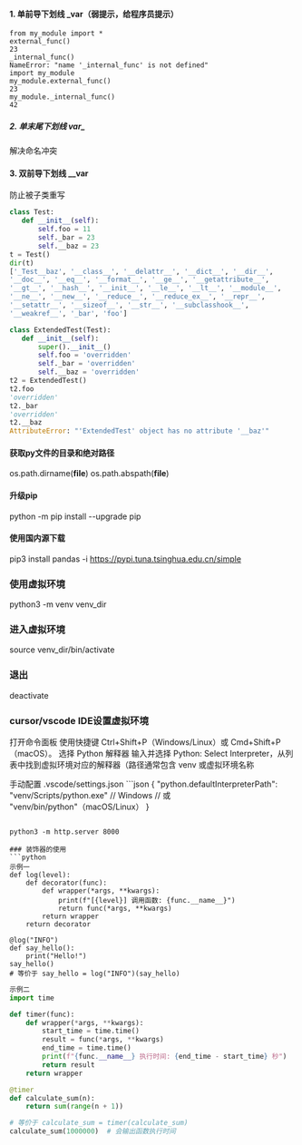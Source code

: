 #### 1. 单前导下划线 _var（弱提示，给程序员提示）
```
from my_module import *
external_func()
23
_internal_func()
NameError: "name '_internal_func' is not defined"
import my_module
my_module.external_func()
23
my_module._internal_func()
42
```
##### 2. 单末尾下划线 var_
解决命名冲突
#### 3. 双前导下划线 __var
防止被子类重写
```python
class Test:
   def __init__(self):
       self.foo = 11
       self._bar = 23
       self.__baz = 23
t = Test()
dir(t)
['_Test__baz', '__class__', '__delattr__', '__dict__', '__dir__',
'__doc__', '__eq__', '__format__', '__ge__', '__getattribute__',
'__gt__', '__hash__', '__init__', '__le__', '__lt__', '__module__',
'__ne__', '__new__', '__reduce__', '__reduce_ex__', '__repr__',
'__setattr__', '__sizeof__', '__str__', '__subclasshook__',
'__weakref__', '_bar', 'foo']

class ExtendedTest(Test):
   def __init__(self):
       super().__init__()
       self.foo = 'overridden'
       self._bar = 'overridden'
       self.__baz = 'overridden'
t2 = ExtendedTest()
t2.foo
'overridden'
t2._bar
'overridden'
t2.__baz
AttributeError: "'ExtendedTest' object has no attribute '__baz'"
```
#### 获取py文件的目录和绝对路径
os.path.dirname(__file__)
os.path.abspath(__file__)
#### 升级pip
python -m pip install --upgrade pip
#### 使用国内源下载
pip3 install pandas -i https://pypi.tuna.tsinghua.edu.cn/simple

### 使用虚拟环境
python3 -m venv venv_dir
### 进入虚拟环境
source venv_dir/bin/activate
### 退出
deactivate
### cursor/vscode IDE设置虚拟环境
打开命令面板‌
使用快捷键 Ctrl+Shift+P（Windows/Linux）或 Cmd+Shift+P（macOS）。
‌选择 Python 解释器‌
输入并选择 Python: Select Interpreter，从列表中找到虚拟环境对应的解释器（路径通常包含 venv 或虚拟环境名称

手动配置 .vscode/settings.json
`‌``json
{
    "python.defaultInterpreterPath": "venv/Scripts/python.exe"  // Windows
    // 或 "venv/bin/python"（macOS/Linux）
}
```

python3 -m http.server 8000

### 装饰器的使用
```python
示例一
def log(level):
    def decorator(func):
        def wrapper(*args, **kwargs):
            print(f"[{level}] 调用函数: {func.__name__}")
            return func(*args, **kwargs)
        return wrapper
    return decorator

@log("INFO")
def say_hello():
    print("Hello!")
say_hello()
# 等价于 say_hello = log("INFO")(say_hello)
```
```python
示例二
import time

def timer(func):
    def wrapper(*args, **kwargs):
        start_time = time.time()
        result = func(*args, **kwargs)
        end_time = time.time()
        print(f"{func.__name__} 执行时间: {end_time - start_time} 秒")
        return result
    return wrapper

@timer
def calculate_sum(n):
    return sum(range(n + 1))

# 等价于 calculate_sum = timer(calculate_sum)
calculate_sum(1000000)  # 会输出函数执行时间
```
